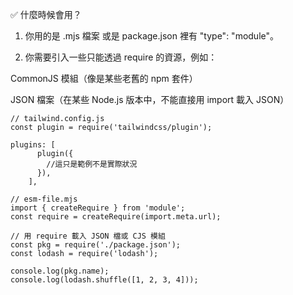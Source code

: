 ✅ 什麼時候會用？

1. 你用的是 .mjs 檔案 或是 package.json 裡有 "type": "module"。

3. 你需要引入一些只能透過 require 的資源，例如：

CommonJS 模組（像是某些老舊的 npm 套件）

JSON 檔案（在某些 Node.js 版本中，不能直接用 import 載入 JSON）

```
// tailwind.config.js
const plugin = require('tailwindcss/plugin');

plugins: [
      plugin({
        //這只是範例不是實際狀況
      }),
    ],

```

```
// esm-file.mjs
import { createRequire } from 'module';
const require = createRequire(import.meta.url);

// 用 require 載入 JSON 檔或 CJS 模組
const pkg = require('./package.json');
const lodash = require('lodash');

console.log(pkg.name);
console.log(lodash.shuffle([1, 2, 3, 4]));

```
